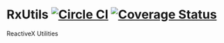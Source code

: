 # RxUtils [![Circle CI](https://circleci.com/gh/6RiverSystems/rxutils.png?style=badge)](https://circleci.com/gh/6RiverSystems/rxutils) [![Coverage Status](https://coveralls.io/repos/github/6RiverSystems/rxutils/badge.svg)](https://coveralls.io/github/6RiverSystems/rxutils?branch=master)

ReactiveX Utilities

